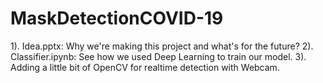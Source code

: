 # MaskDetectionCOVID-19
1). Idea.pptx: Why we're making this project and what's for the future? 
2). Classifier.ipynb: See how we used Deep Learning to train our model.
3). Adding a little bit of OpenCV for realtime detection with Webcam.
